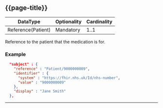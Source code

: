 ## {{page-title}}

<table data-responsive class="nhsd-!t-margin-bottom-6">
    <thead>
        <tr>
            <th data-no-sort>DataType</th>
            <th data-no-sort>Optionality</th>
            <th data-no-sort>Cardinality</th>
        </tr>
    </thead>
    <tbody>
      <tr>
        <td>Reference(Patient)</td>
        <td>Mandatory</td>
        <td>1..1</td>
      </tr>
    </tbody>
</table>

Reference to the patient that the medication is for.

### Example
```json
  "subject" : {
    "reference" : "Patient/9000000009",
    "identifier" : {
      "system" : "https://fhir.nhs.uk/Id/nhs-number",
      "value" : "9000000009"
    },
    "display" : "Jane Smith"
  },
```

---